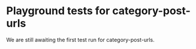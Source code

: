 # Playground tests for category-post-urls
We are still awaiting the first test run for category-post-urls.
